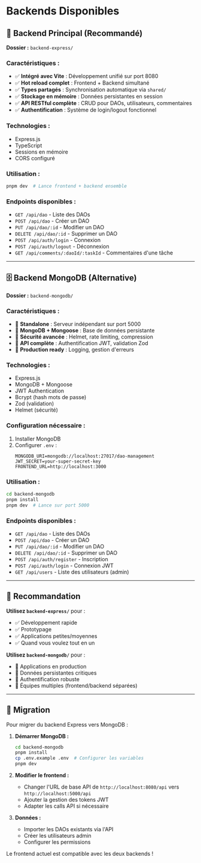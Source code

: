 # Backends Disponibles

## 🔧 Backend Principal (Recommandé)

**Dossier :** `backend-express/`

### Caractéristiques :

- ✅ **Intégré avec Vite** : Développement unifié sur port 8080
- ✅ **Hot reload complet** : Frontend + Backend simultané
- ✅ **Types partagés** : Synchronisation automatique via `shared/`
- ✅ **Stockage en mémoire** : Données persistantes en session
- ✅ **API RESTful complète** : CRUD pour DAOs, utilisateurs, commentaires
- ✅ **Authentification** : Système de login/logout fonctionnel

### Technologies :

- Express.js
- TypeScript
- Sessions en mémoire
- CORS configuré

### Utilisation :

```bash
pnpm dev  # Lance frontend + backend ensemble
```

### Endpoints disponibles :

- `GET /api/dao` - Liste des DAOs
- `POST /api/dao` - Créer un DAO
- `PUT /api/dao/:id` - Modifier un DAO
- `DELETE /api/dao/:id` - Supprimer un DAO
- `POST /api/auth/login` - Connexion
- `POST /api/auth/logout` - Déconnexion
- `GET /api/comments/:daoId/:taskId` - Commentaires d'une tâche

---

## 🗄️ Backend MongoDB (Alternative)

**Dossier :** `backend-mongodb/`

### Caractéristiques :

- 🔶 **Standalone** : Serveur indépendant sur port 5000
- 🔶 **MongoDB + Mongoose** : Base de données persistante
- 🔶 **Sécurité avancée** : Helmet, rate limiting, compression
- 🔶 **API complète** : Authentification JWT, validation Zod
- 🔶 **Production ready** : Logging, gestion d'erreurs

### Technologies :

- Express.js
- MongoDB + Mongoose
- JWT Authentication
- Bcrypt (hash mots de passe)
- Zod (validation)
- Helmet (sécurité)

### Configuration nécessaire :

1. Installer MongoDB
2. Configurer `.env` :
   ```
   MONGODB_URI=mongodb://localhost:27017/dao-management
   JWT_SECRET=your-super-secret-key
   FRONTEND_URL=http://localhost:3000
   ```

### Utilisation :

```bash
cd backend-mongodb
pnpm install
pnpm dev  # Lance sur port 5000
```

### Endpoints disponibles :

- `GET /api/dao` - Liste des DAOs
- `POST /api/dao` - Créer un DAO
- `PUT /api/dao/:id` - Modifier un DAO
- `DELETE /api/dao/:id` - Supprimer un DAO
- `POST /api/auth/register` - Inscription
- `POST /api/auth/login` - Connexion JWT
- `GET /api/users` - Liste des utilisateurs (admin)

---

## 🎯 Recommandation

**Utilisez `backend-express/`** pour :

- ✅ Développement rapide
- ✅ Prototypage
- ✅ Applications petites/moyennes
- ✅ Quand vous voulez tout en un

**Utilisez `backend-mongodb/`** pour :

- 🔶 Applications en production
- 🔶 Données persistantes critiques
- 🔶 Authentification robuste
- 🔶 Équipes multiples (frontend/backend séparées)

---

## 🔄 Migration

Pour migrer du backend Express vers MongoDB :

1. **Démarrer MongoDB :**

   ```bash
   cd backend-mongodb
   pnpm install
   cp .env.example .env  # Configurer les variables
   pnpm dev
   ```

2. **Modifier le frontend :**
   - Changer l'URL de base API de `http://localhost:8080/api` vers `http://localhost:5000/api`
   - Ajouter la gestion des tokens JWT
   - Adapter les calls API si nécessaire

3. **Données :**
   - Importer les DAOs existants via l'API
   - Créer les utilisateurs admin
   - Configurer les permissions

Le frontend actuel est compatible avec les deux backends !
